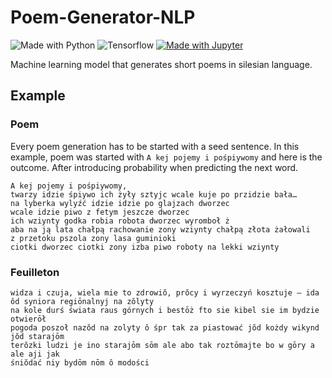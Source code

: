# Poem-Generator-NLP

![Made with Python](https://img.shields.io/badge/Python-FFD43B?style=flat&logo=python&logoColor=blue)
![Tensorflow](https://img.shields.io/badge/TensorFlow-FF6F00?style=flat&logo=tensorflow&logoColor=white)
[![Made with Jupyter](https://img.shields.io/badge/Made%20with-Jupyter-orange?style=flat&logo=Jupyter)](https://jupyter.org/try)

Machine learning model that generates short poems in silesian language. 

## Example 
### Poem
Every poem generation has to be started with a seed sentence. In this example, poem was started with `A kej pojemy i pośpiywomy` and here is the outcome. 
After introducing probability when predicting the next word.

```
A kej pojemy i pośpiywomy, 
twarzy idzie śpiywo ich żyły sztyjc wcale kuje po przidzie bała… 
na lyberka wylyźć idzie idzie po glajzach dworzec 
wcale idzie piwo z fetym jeszcze dworzec 
ich wziynty godka robia robota dworzec wyromboł ż
aba na ją lata chałpą rachowanie zony wziynty chałpą złota żałowali 
z przetoku pszola zony lasa guminioki 
ciotki dworzec ciotki zony izba piwo roboty na lekki wziynty
```


### Feuilleton
```
widza i czuja, wiela mie to zdrowiŏ, prŏcy i wyrzeczyń kosztuje – ida ôd syniora regiōnalnyj na zŏlyty 
na kole durś świata raus górnych i bestōż fto sie kibel sie im bydzie otwierōł 
pogoda poszoł nazŏd na zolyty ô śpr tak za piastować jŏd kożdy wikynd jŏd starajōm 
terŏzki ludzi je ino starajōm sōm ale abo tak roztōmajte bo w gōry a ale aji jak 
śniŏdać niy bydōm nōm ô modości
```
